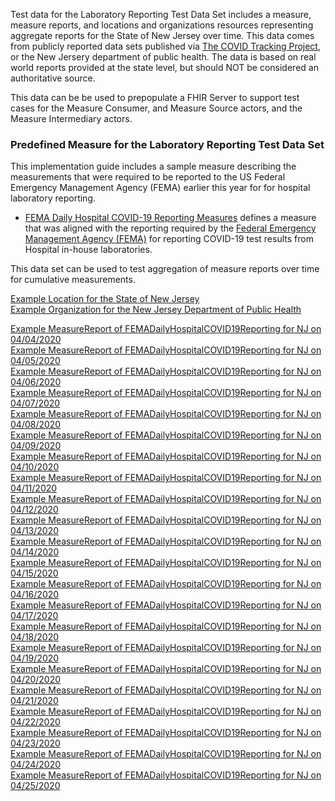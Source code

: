 Test data for the Laboratory Reporting Test Data Set includes a measure, measure reports, and locations
and organizations resources representing aggregate reports for the State of New Jersey over time.  This data
comes from publicly reported data sets published via [The COVID Tracking Project](https://covidtracking.com/), or the New Jersery
department of public health.  The data is based on real world reports provided at the state level, but should
NOT be considered an authoritative source.

This data can be be used to prepopulate a FHIR Server to support test cases for the Measure Consumer, and
Measure Source actors, and the Measure Intermediary actors.

### Predefined Measure for the Laboratory Reporting Test Data Set
This implementation guide includes a sample measure describing the measurements that were required to be reported
to the US Federal Emergency Management Agency (FEMA) earlier this year for for hospital laboratory reporting.

* [FEMA Daily Hospital COVID-19 Reporting Measures](Measure-FEMADailyHospitalCOVID19Reporting.html)
  defines a measure that was aligned with the reporting required by the
  [Federal Emergency Management Agency (FEMA)](https://www.aha.org/advisory/2020-03-30-coronavirus-update-administration-requests-hospitals-report-daily-covid-19)
  for reporting COVID-19 test results from Hospital in-house laboratories.

This data set can be used to test aggregation of measure reports over time for cumulative measurements.

[Example Location for the State of New Jersey](Location-states-NJ.html)<br/>
[Example Organization for the New Jersey Department of Public Health](Organization-NJ-DPH.html)<br/>

[Example MeasureReport of FEMADailyHospitalCOVID19Reporting for NJ on 04/04/2020](MeasureReport-ExampleNJ-20200404-FEMADailyHospitalCOVID19Reporting.html)<br/>
[Example MeasureReport of FEMADailyHospitalCOVID19Reporting for NJ on 04/05/2020](MeasureReport-ExampleNJ-20200405-FEMADailyHospitalCOVID19Reporting.html)<br/>
[Example MeasureReport of FEMADailyHospitalCOVID19Reporting for NJ on 04/06/2020](MeasureReport-ExampleNJ-20200406-FEMADailyHospitalCOVID19Reporting.html)<br/>
[Example MeasureReport of FEMADailyHospitalCOVID19Reporting for NJ on 04/07/2020](MeasureReport-ExampleNJ-20200407-FEMADailyHospitalCOVID19Reporting.html)<br/>
[Example MeasureReport of FEMADailyHospitalCOVID19Reporting for NJ on 04/08/2020](MeasureReport-ExampleNJ-20200408-FEMADailyHospitalCOVID19Reporting.html)<br/>
[Example MeasureReport of FEMADailyHospitalCOVID19Reporting for NJ on 04/09/2020](MeasureReport-ExampleNJ-20200409-FEMADailyHospitalCOVID19Reporting.html)<br/>
[Example MeasureReport of FEMADailyHospitalCOVID19Reporting for NJ on 04/10/2020](MeasureReport-ExampleNJ-20200410-FEMADailyHospitalCOVID19Reporting.html)<br/>
[Example MeasureReport of FEMADailyHospitalCOVID19Reporting for NJ on 04/11/2020](MeasureReport-ExampleNJ-20200411-FEMADailyHospitalCOVID19Reporting.html)<br/>
[Example MeasureReport of FEMADailyHospitalCOVID19Reporting for NJ on 04/12/2020](MeasureReport-ExampleNJ-20200412-FEMADailyHospitalCOVID19Reporting.html)<br/>
[Example MeasureReport of FEMADailyHospitalCOVID19Reporting for NJ on 04/13/2020](MeasureReport-ExampleNJ-20200413-FEMADailyHospitalCOVID19Reporting.html)<br/>
[Example MeasureReport of FEMADailyHospitalCOVID19Reporting for NJ on 04/14/2020](MeasureReport-ExampleNJ-20200414-FEMADailyHospitalCOVID19Reporting.html)<br/>
[Example MeasureReport of FEMADailyHospitalCOVID19Reporting for NJ on 04/15/2020](MeasureReport-ExampleNJ-20200415-FEMADailyHospitalCOVID19Reporting.html)<br/>
[Example MeasureReport of FEMADailyHospitalCOVID19Reporting for NJ on 04/16/2020](MeasureReport-ExampleNJ-20200416-FEMADailyHospitalCOVID19Reporting.html)<br/>
[Example MeasureReport of FEMADailyHospitalCOVID19Reporting for NJ on 04/17/2020](MeasureReport-ExampleNJ-20200417-FEMADailyHospitalCOVID19Reporting.html)<br/>
[Example MeasureReport of FEMADailyHospitalCOVID19Reporting for NJ on 04/18/2020](MeasureReport-ExampleNJ-20200418-FEMADailyHospitalCOVID19Reporting.html)<br/>
[Example MeasureReport of FEMADailyHospitalCOVID19Reporting for NJ on 04/19/2020](MeasureReport-ExampleNJ-20200419-FEMADailyHospitalCOVID19Reporting.html)<br/>
[Example MeasureReport of FEMADailyHospitalCOVID19Reporting for NJ on 04/20/2020](MeasureReport-ExampleNJ-20200420-FEMADailyHospitalCOVID19Reporting.html)<br/>
[Example MeasureReport of FEMADailyHospitalCOVID19Reporting for NJ on 04/21/2020](MeasureReport-ExampleNJ-20200421-FEMADailyHospitalCOVID19Reporting.html)<br/>
[Example MeasureReport of FEMADailyHospitalCOVID19Reporting for NJ on 04/22/2020](MeasureReport-ExampleNJ-20200422-FEMADailyHospitalCOVID19Reporting.html)<br/>
[Example MeasureReport of FEMADailyHospitalCOVID19Reporting for NJ on 04/23/2020](MeasureReport-ExampleNJ-20200423-FEMADailyHospitalCOVID19Reporting.html)<br/>
[Example MeasureReport of FEMADailyHospitalCOVID19Reporting for NJ on 04/24/2020](MeasureReport-ExampleNJ-20200424-FEMADailyHospitalCOVID19Reporting.html)<br/>
[Example MeasureReport of FEMADailyHospitalCOVID19Reporting for NJ on 04/25/2020](MeasureReport-ExampleNJ-20200425-FEMADailyHospitalCOVID19Reporting.html)<br/>
